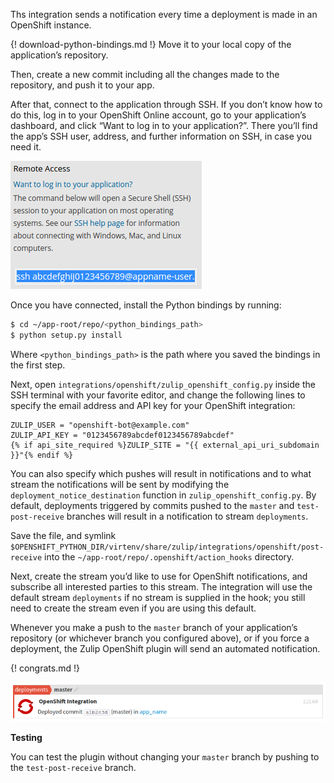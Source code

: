 Ths integration sends a notification every time a deployment is made in an OpenShift instance.

{! download-python-bindings.md !} Move it to your local copy of the application’s repository.

Then, create a new commit including all the changes made to the repository, and push it to your app.

After that, connect to the application through SSH. If you don’t know how to do this, log in to your OpenShift
Online account, go to your application’s dashboard, and click “Want to log in to your application?”.
There you’ll find the app’s SSH user, address, and further information on SSH, in case you need it.

![](/static/images/integrations/openshift/002.png)

Once you have connected, install the Python bindings by running:

```bash
$ cd ~/app-root/repo/<python_bindings_path>
$ python setup.py install
```

Where `<python_bindings_path>` is the path where you saved the bindings in the first step.

Next, open `integrations/openshift/zulip_openshift_config.py` inside the SSH terminal with your favorite editor, and
change the following lines to specify the email address and API key for your OpenShift integration:

```
ZULIP_USER = "openshift-bot@example.com"
ZULIP_API_KEY = "0123456789abcdef0123456789abcdef"
{% if api_site_required %}ZULIP_SITE = "{{ external_api_uri_subdomain }}"{% endif %}
```

You can also specify which pushes will result in notifications and to what stream the notifications will be sent by
modifying the `deployment_notice_destination` function in `zulip_openshift_config.py`. By default, deployments
triggered by commits pushed to the `master` and `test-post-receive` branches will result in a notification to stream
`deployments`.

Save the file, and symlink `$OPENSHIFT_PYTHON_DIR/virtenv/share/zulip/integrations/openshift/post-receive` into the
`~/app-root/repo/.openshift/action_hooks` directory.

Next, create the stream you’d like to use for OpenShift notifications, and subscribe all interested parties to this
stream. The integration will use the default stream `deployments` if no stream is supplied in the hook; you still
need to create the stream even if you are using this default.

Whenever you make a push to the `master` branch of your application’s repository (or whichever branch you configured
  above), or if you force a deployment, the Zulip OpenShift plugin will send an automated notification.

{! congrats.md !}

![](/static/images/integrations/openshift/001.png)

**Testing**

You can test the plugin without changing your `master` branch by pushing to the `test-post-receive` branch.
